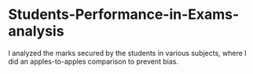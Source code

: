 # Students-Performance-in-Exams-analysis
I analyzed the marks secured by the students in various subjects, where I did an apples-to-apples comparison to prevent bias.
